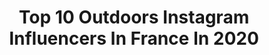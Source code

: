 ---
title: Top 10 Outdoors Instagram Influencers In France In 2020
description: >-
  Find top outdoors Instagram influencers in France in 2020. Most popular hashtags: #trailrunning #sunset #trailrunner #trail.
platform: Instagram
profiles:
  - username: "salmaamahzoune"
    fullname: >-
      𝐒𝐚𝐥𝐦𝐚 𝐀𝐦𝐚𝐡𝐳𝐨𝐮𝐧𝐞
    location: "France"
    followers: 157997
    engagement: 304
    commentsToLikes: 0.025879
    avatar: "https://scontent-ams4-1.cdninstagram.com/v/t51.2885-19/s320x320/92840462_869925203479555_7201480194731802624_n.jpg?_nc_ht=scontent-ams4-1.cdninstagram.com&_nc_ohc=RpqFgRm4HNsAX9sEiqx&oh=2f659aa7f608bd03c38d053e60fd522f&oe=5EB9D5DB"
    verified: false
    hashtags: "#proudauntie, #650s, #bibendum, #anticorona"
  - username: "thomaslgnr"
    fullname: >-
      Thomas Aulagner
    location: "France"
    followers: 10398
    engagement: 923
    commentsToLikes: 0.030522
    avatar: "https://scontent-lhr8-1.cdninstagram.com/v/t51.2885-19/s320x320/73279456_954613691639954_2347897022578688000_n.jpg?_nc_ht=scontent-lhr8-1.cdninstagram.com&_nc_ohc=EzZIB_9VkkMAX97Ji3R&oh=3f98eded01c2e304cac6a92c4b51a866&oe=5EB973F6"
    verified: false
    hashtags: "#surfergirl, #surflove, #surfinglife, #letsgosomewhere"
  - username: "foutrak"
    fullname: >-
      My name Is Foufou And I ❤Lyon
    location: "France"
    followers: 56633
    engagement: 349
    commentsToLikes: 0.052060
    avatar: "https://scontent-ams4-1.cdninstagram.com/v/t51.2885-19/s320x320/20838568_298078007327325_7673470282786406400_a.jpg?_nc_ht=scontent-ams4-1.cdninstagram.com&_nc_ohc=q0auH7hmH3IAX-n_S0U&oh=5e48b4e7563ad5b7e60fc75b267b8952&oe=5EB6F753"
    verified: false
    hashtags: "#runneuse, #run100, #lespetitssouvenirs, #odlo"
  - username: "annedubndidu"
    fullname: >-
      Anne&Dubndidu 🍍 #DubndiduCrew
    location: "France"
    followers: 116665
    engagement: 288
    commentsToLikes: 0.018281
    avatar: "https://scontent-lhr8-1.cdninstagram.com/v/t51.2885-19/s320x320/69689993_2434236940158283_657208053023637504_n.jpg?_nc_ht=scontent-lhr8-1.cdninstagram.com&_nc_ohc=o6OFmZNVfYkAX_NH90D&oh=2c2b39903835c5e3d06dc7bd68c875c0&oe=5EBB61E4"
    verified: true
    hashtags: "#triathlonconfinement, #yogainspiration, #dubndiducrew, #bisous"
  - username: "mimmikotka"
    fullname: >-
      Mimmi Kotka
    location: "France"
    followers: 32819
    engagement: 631
    commentsToLikes: 0.011455
    avatar: "https://scontent-lhr8-1.cdninstagram.com/v/t51.2885-19/s320x320/66471824_2356442028008255_786934160060055552_n.jpg?_nc_ht=scontent-lhr8-1.cdninstagram.com&_nc_ohc=cYg0jp41mgQAX9BhQhQ&oh=40611f170c109caca7eaee8fafe1c8e4&oe=5EB9F243"
    verified: false
    hashtags: "#earthplantfood, #trainathome, #julboathlete, #foragedfood"
  - username: "nonookeiht_bee3eisei"
    fullname: >-
      𝗦𝗮𝗿𝗮𝗵 𝗢𝗿𝘁𝗲𝗴𝗼𝗻
    location: "France"
    followers: 6398
    engagement: 1077
    commentsToLikes: 0.046041
    avatar: "https://scontent-ams4-1.cdninstagram.com/v/t51.2885-19/s320x320/79803973_504606453512528_8269842280135786496_n.jpg?_nc_ht=scontent-ams4-1.cdninstagram.com&_nc_ohc=17n_3L5zLKwAX-rqEFL&oh=df46a886409b0ce8dcbb621d95780b60&oe=5EA14D91"
    verified: false
    hashtags: "#gift, #oldways, #hashtag, #tiny"
  - username: "bruny13"
    fullname: >-
      Bruny
    location: "France"
    followers: 7179
    engagement: 1171
    commentsToLikes: 0.007114
    avatar: "https://scontent-lhr8-1.cdninstagram.com/v/t51.2885-19/s320x320/68745316_481789792379963_3535483672088018944_n.jpg?_nc_ht=scontent-lhr8-1.cdninstagram.com&_nc_ohc=N1VqzSvk6xUAX8cQR2c&oh=58011ec58cd591f685dab94f8cbcc58c&oe=5EBAA051"
    verified: false
    hashtags: "#putoelquelolea, #style, #styleoftheday, #fashionable"
  - username: "mgxbrn"
    fullname: >-
      Margaux 🌻
    location: "France"
    followers: 3019
    engagement: 1937
    commentsToLikes: 0.023196
    avatar: "https://scontent-amt2-1.cdninstagram.com/v/t51.2885-19/s320x320/83412486_1262135880784921_1667799740214935552_n.jpg?_nc_ht=scontent-amt2-1.cdninstagram.com&_nc_ohc=5LbA_aGVE8sAX9ZBBFY&oh=2ad0a8ce946041aa0b98aaf7f212ffe5&oe=5E8609FD"
    verified: false
    hashtags: "#landes, #runningaddict, #instatrail, #runnerofinsta"
  - username: "jeanmichelfaurevincent"
    fullname: >-
      jean michel faure vincent
    location: "France"
    followers: 5635
    engagement: 862
    commentsToLikes: 0.014619
    avatar: "https://scontent-amt2-1.cdninstagram.com/v/t51.2885-19/s320x320/53309135_808192482869230_4193547471575580672_n.jpg?_nc_ht=scontent-amt2-1.cdninstagram.com&_nc_ohc=fEFBDuY33H4AX-1Yr2n&oh=07e2c4f1e7540740683fcc85cc1b02ee&oe=5EB8085A"
    verified: false
    hashtags: "#developpement, #ultrarunning, #dream, #retraite"
  - username: "les2petitsglobetrotteurs"
    fullname: >-
      Noémie x Geoffroy 🍃
    location: "France"
    followers: 7223
    engagement: 1198
    commentsToLikes: 0.072252
    avatar: "https://scontent-lhr8-1.cdninstagram.com/v/t51.2885-19/s320x320/87648393_784901022001653_6023209290632790016_n.jpg?_nc_ht=scontent-lhr8-1.cdninstagram.com&_nc_ohc=w9SBy6Sy52AAX8lh9xn&oh=bc4e7d9e379a1bf0674342205a6489c1&oe=5EBBD1BD"
    verified: false
    hashtags: "#palmier, #discoversweden, #visitsweden, #night"
---
